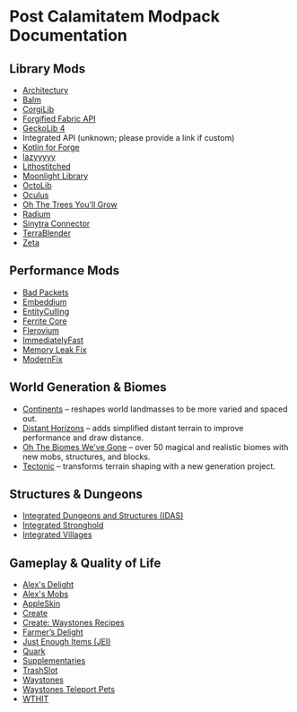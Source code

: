 <!DOCTYPE html>
<html lang="en">
<head>
  <meta charset="UTF-8">
</head>
<body>

  <h1>Post Calamitatem Modpack Documentation</h1>

  <section>
    <h2>Library Mods</h2>
    <ul>
      <li><a href="https://www.curseforge.com/minecraft/mc-mods/architectury-api">Architectury</a></li>
      <li><a href="https://www.curseforge.com/minecraft/mc-mods/balm">Balm</a></li>
      <li><a href="https://modrinth.com/mod/corgilib">CorgiLib</a></li>
      <li><a href="https://modrinth.com/mod/forgeified-fabric-api">Forgified Fabric API</a></li>
      <li><a href="https://modrinth.com/mod/geckolib">GeckoLib 4</a></li>
      <li>Integrated API (unknown; please provide a link if custom)</li>
      <li><a href="https://www.curseforge.com/minecraft/mc-mods/kotlin-for-forge">Kotlin for Forge</a></li>
      <li><a href="https://modrinth.com/mod/lazyyyyy">lazyyyyy</a></li>
      <li><a href="https://modrinth.com/mod/lithostitched">Lithostitched</a></li>
      <li><a href="https://modrinth.com/mod/moonlight">Moonlight Library</a></li>
      <li><a href="https://modrinth.com/mod/octolib">OctoLib</a></li>
      <li><a href="https://modrinth.com/mod/oculus">Oculus</a></li>
      <li><a href="https://modrinth.com/mod/oh-the-trees-youll-grow">Oh The Trees You'll Grow</a></li>
      <li><a href="https://modrinth.com/mod/radium">Radium</a></li>
      <li><a href="https://modrinth.com/mod/sinytra-connector">Sinytra Connector</a></li>
      <li><a href="https://modrinth.com/mod/terrablender">TerraBlender</a></li>
      <li><a href="https://modrinth.com/mod/zeta">Zeta</a></li>
    </ul>
  </section>
  <section>
    <h2>Performance Mods</h2>
    <ul>
      <li><a href="https://www.curseforge.com/minecraft/mc-mods/badpackets">Bad Packets</a></li>
      <li><a href="https://modrinth.com/mod/embeddium">Embeddium</a></li>
      <li><a href="https://modrinth.com/mod/entityculling">EntityCulling</a></li>
      <li><a href="https://modrinth.com/mod/ferrite-core">Ferrite Core</a></li>
      <li><a href="https://modrinth.com/mod/flerovium">Flerovium</a></li>
      <li><a href="https://modrinth.com/mod/immediatelyfast">ImmediatelyFast</a></li>
      <li><a href="https://modrinth.com/mod/memoryleakfix">Memory Leak Fix</a></li>
      <li><a href="https://modrinth.com/mod/modernfix">ModernFix</a></li>
    </ul>
  </section>


  <section>
    <h2>World Generation & Biomes</h2>
    <ul>
      <li><a href="https://modrinth.com/mod/continents">Continents</a> – reshapes world landmasses to be more varied and spaced out.</li>
      <li><a href="https://modrinth.com/mod/distant-horizons">Distant Horizons</a> – adds simplified distant terrain to improve performance and draw distance.</li>
      <li><a href="https://modrinth.com/mod/oh-the-biomes-weve-gone">Oh The Biomes We've Gone</a> – over 50 magical and realistic biomes with new mobs, structures, and blocks.</li>
      <li><a href="https://modrinth.com/mod/tectonic">Tectonic</a> – transforms terrain shaping with a new generation project.</li>
    </ul>
  </section>

  <section>
    <h2>Structures & Dungeons</h2>
    <ul>
      <li><a href="https://www.curseforge.com/minecraft/mc-mods/integrated-dungeons-and-structures">Integrated Dungeons and Structures (IDAS)</a></li>
      <li><a href="https://www.curseforge.com/minecraft/mc-mods/integrated-stronghold">Integrated Stronghold</a></li>
      <li><a href="https://www.curseforge.com/minecraft/mc-mods/integrated-villages">Integrated Villages</a></li>
    </ul>
  </section>

  <section>
    <h2>Gameplay & Quality of Life</h2>
    <ul>
      <li><a href="https://modrinth.com/mod/alexs-delight">Alex's Delight</a></li>
      <li><a href="https://modrinth.com/mod/alexs-mobs">Alex's Mobs</a></li>
      <li><a href="https://modrinth.com/mod/appleskin">AppleSkin</a></li>
      <li><a href="https://modrinth.com/mod/create">Create</a></li>
      <li><a href="https://modrinth.com/mod/create-waystones-recipes">Create: Waystones Recipes</a></li>
      <li><a href="https://modrinth.com/mod/farmers-delight">Farmer’s Delight</a></li>
      <li><a href="https://modrinth.com/mod/jei">Just Enough Items (JEI)</a></li>
      <li><a href="https://www.curseforge.com/minecraft/mc-mods/quark">Quark</a></li>
      <li><a href="https://modrinth.com/mod/supplementaries">Supplementaries</a></li>
      <li><a href="https://modrinth.com/mod/trashslot">TrashSlot</a></li>
      <li><a href="https://modrinth.com/mod/waystones">Waystones</a></li>
      <li><a href="https://modrinth.com/mod/waystones-teleport-pets">Waystones Teleport Pets</a></li>
      <li><a href="https://modrinth.com/mod/wthit">WTHIT</a></li>
    </ul>
  </section>

</body>
</html>
